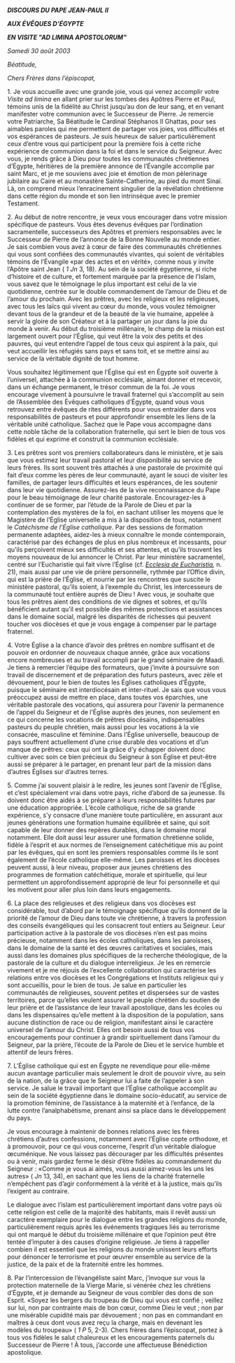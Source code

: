 ***DISCOURS DU PAPE JEAN-PAUL II***

***AUX ÉVÊQUES D'ÉGYPTE***

***EN VISITE "AD LIMINA APOSTOLORUM"***

*Samedi 30 août 2003*

*Béatitude,*

*Chers Frères dans l’épiscopat,*

1\. Je vous accueille avec une grande joie, vous qui venez accomplir votre *Visite ad limina* en allant prier sur les tombes des Apôtres Pierre et Paul, témoins unis de la fidélité au Christ jusqu’au don de leur sang, et en venant manifester votre communion avec le Successeur de Pierre. Je remercie votre Patriarche, Sa Béatitude le Cardinal Stéphanos II Ghattas, pour ses aimables paroles qui me permettent de partager vos joies, vos difficultés et vos espérances de pasteurs. Je suis heureux de saluer particulièrement ceux d’entre vous qui participent pour la première fois à cette riche expérience de communion dans la foi et dans le service du Seigneur. Avec vous, je rends grâce à Dieu pour toutes les communautés chrétiennes d’Égypte, héritières de la première annonce de l’Évangile accomplie par saint Marc, et je me souviens avec joie et émotion de mon pèlerinage jubilaire au Caire et au monastère Sainte-Catherine, au pied du mont Sinaï. Là, on comprend mieux l’enracinement singulier de la révélation chrétienne dans cette région du monde et son lien intrinsèque avec le premier Testament.

2\. Au début de notre rencontre, je veux vous encourager dans votre mission spécifique de pasteurs. Vous êtes devenus évêques par l’ordination sacramentelle, successeurs des Apôtres et premiers responsables avec le Successeur de Pierre de l’annonce de la Bonne Nouvelle au monde entier. Je sais combien vous avez à cœur de faire des communautés chrétiennes qui vous sont confiées des communautés vivantes, qui soient de véritables témoins de l’Évangile «par des actes et en vérité», comme nous y invite l’Apôtre saint Jean ( *1 Jn* 3, 18). Au sein de la société égyptienne, si riche d’histoire et de culture, et fortement marquée par la présence de l’Islam, vous savez que le témoignage le plus important est celui de la vie quotidienne, centrée sur le double commandement de l’amour de Dieu et de l’amour du prochain. Avec les prêtres, avec les religieux et les religieuses, avec tous les laïcs qui vivent au cœur du monde, vous voulez témoigner devant tous de la grandeur et de la beauté de la vie humaine, appelée à servir la gloire de son Créateur et à la partager un jour dans la joie du monde à venir. Au début du troisième millénaire, le champ de la mission est largement ouvert pour l’Église, qui veut être la voix des petits et des pauvres, qui veut entendre l’appel de tous ceux qui aspirent à la paix, qui veut accueillir les réfugiés sans pays et sans toit, et se mettre ainsi au service de la véritable dignité de tout homme.

Vous souhaitez légitimement que l’Église qui est en Égypte soit ouverte à l’universel, attachée à la communion ecclésiale, aimant donner et recevoir, dans un échange permanent, le trésor commun de la foi. Je vous encourage vivement à poursuivre le travail fraternel qui s’accomplit au sein de l’Assemblée des Évêques catholiques d’Égypte, quand vous vous retrouvez entre évêques de rites différents pour vous entraider dans vos responsabilités de pasteurs et pour approfondir ensemble les liens de la véritable unité catholique. Sachez que le Pape vous accompagne dans cette noble tâche de la collaboration fraternelle, qui sert le bien de tous vos fidèles et qui exprime et construit la communion ecclésiale.

3\. Les prêtres sont vos premiers collaborateurs dans le ministère, et je sais que vous estimez leur travail pastoral et leur disponibilité au service de leurs frères. Ils sont souvent très attachés à une pastorale de proximité qui fait d’eux comme les pères de leur communauté, ayant le souci de visiter les familles, de partager leurs difficultés et leurs espérances, de les soutenir dans leur vie quotidienne. Assurez-les de la vive reconnaissance du Pape pour le beau témoignage de leur charité pastorale. Encouragez-les à continuer de se former, par l’étude de la Parole de Dieu et par la contemplation des mystères de la foi, en sachant utiliser les moyens que le Magistère de l’Église universelle a mis à la disposition de tous, notamment le *Catéchisme de l’Église catholique*. Par des sessions de formation permanente adaptées, aidez-les à mieux connaître le monde contemporain, caractérisé par des échanges de plus en plus nombreux et incessants, pour qu’ils perçoivent mieux ses difficultés et ses attentes, et qu’ils trouvent les moyens nouveaux de lui annoncer le Christ. Par leur ministère sacramentel, centré sur l’Eucharistie qui fait vivre l’Église (cf. *[Ecclesia de Eucharistia](/content/john-paul-ii/fr/encyclicals/documents/hf_jp-ii_enc_17042003_ecclesia-de-eucharistia.html),* n. 21), mais aussi par une vie de prière personnelle, rythmée par l’Office divin, qui est la prière de l’Église, et nourrie par les rencontres que suscite le ministère pastoral, qu’ils soient, à l’exemple du Christ, les intercesseurs de la communauté tout entière auprès de Dieu ! Avec vous, je souhaite que tous les prêtres aient des conditions de vie dignes et sobres, et qu’ils bénéficient autant qu’il est possible des mêmes protections et assistances dans le domaine social, malgré les disparités de richesses qui peuvent toucher vos diocèses et que je vous engage à compenser par le partage fraternel.

4\. Votre Église a la chance d’avoir des prêtres en nombre suffisant et de pouvoir en ordonner de nouveaux chaque année, grâce aux vocations encore nombreuses et au travail accompli par le grand séminaire de Maadi. Je tiens à remercier l’équipe des formateurs, que j’invite à poursuivre son travail de discernement et de préparation des futurs pasteurs, avec zèle et dévouement, pour le bien de toutes les Églises catholiques d’Égypte, puisque le séminaire est interdiocésain et inter-rituel. Je sais que vous vous préoccupez aussi de mettre en place, dans toutes vos éparchies, une véritable pastorale des vocations, qui assurera pour l’avenir la permanence de l’appel du Seigneur et de l’Église auprès des jeunes, non seulement en ce qui concerne les vocations de prêtres diocésains, indispensables pasteurs du peuple chrétien, mais aussi pour les vocations à la vie consacrée, masculine et féminine. Dans l’Église universelle, beaucoup de pays souffrent actuellement d’une crise durable des vocations et d’un manque de prêtres: ceux qui ont la grâce d’y échapper doivent donc cultiver avec soin ce bien précieux du Seigneur à son Église et peut-être aussi se préparer à le partager, en prenant leur part de la mission dans d’autres Églises sur d’autres terres.

5\. Comme j’ai souvent plaisir à le redire, les jeunes sont l’avenir de l’Église, et c’est spécialement vrai dans votre pays, riche d’abord de sa jeunesse. Ils doivent donc être aidés à se préparer à leurs responsabilités futures par une éducation appropriée. L’école catholique, riche de sa grande expérience, s’y consacre d’une manière toute particulière, en assurant aux jeunes générations une formation humaine équilibrée et saine, qui soit capable de leur donner des repères durables, dans le domaine moral notamment. Elle doit aussi leur assurer une formation chrétienne solide, fidèle à l’esprit et aux normes de l’enseignement catéchétique mis au point par les évêques, qui en sont les premiers responsables comme ils le sont également de l’école catholique elle-même. Les paroisses et les diocèses peuvent aussi, à leur niveau, proposer aux jeunes chrétiens des programmes de formation catéchétique, morale et spirituelle, qui leur permettent un approfondissement approprié de leur foi personnelle et qui les motivent pour aller plus loin dans leurs engagements.

6\. La place des religieuses et des religieux dans vos diocèses est considérable, tout d’abord par le témoignage spécifique qu’ils donnent de la priorité de l’amour de Dieu dans toute vie chrétienne, à travers la profession des conseils évangéliques qui les consacrent tout entiers au Seigneur. Leur participation active à la pastorale de vos diocèses n’en est pas moins précieuse, notamment dans les écoles catholiques, dans les paroisses, dans le domaine de la santé et des œuvres caritatives et sociales, mais aussi dans les domaines plus spécifiques de la recherche théologique, de la pastorale de la culture et du dialogue interreligieux. Je les en remercie vivement et je me réjouis de l’excellente collaboration qui caractérise les relations entre vos diocèses et les Congrégations et Instituts religieux qui y sont accueillis, pour le bien de tous. Je salue en particulier les communautés de religieuses, souvent petites et dispersées sur de vastes territoires, parce qu’elles veulent assurer le peuple chrétien du soutien de leur prière et de l’assistance de leur travail apostolique, dans les écoles ou dans les dispensaires qu’elle mettent à la disposition de la population, sans aucune distinction de race ou de religion, manifestant ainsi le caractère universel de l’amour du Christ. Elles ont besoin aussi de tous vos encouragements pour continuer à grandir spirituellement dans l’amour du Seigneur, par la prière, l’écoute de la Parole de Dieu et le service humble et attentif de leurs frères.

7\. L’Église catholique qui est en Égypte ne revendique pour elle-même aucun avantage particulier mais seulement le droit de pouvoir vivre, au sein de la nation, de la grâce que le Seigneur lui a faite de l’appeler à son service. Je salue le travail important que l’Église catholique accomplit au sein de la société égyptienne dans le domaine socio-éducatif, au service de la promotion féminine, de l’assistance à la maternité et à l’enfance, de la lutte contre l’analphabétisme, prenant ainsi sa place dans le développement du pays.

Je vous encourage à maintenir de bonnes relations avec les frères chrétiens d’autres confessions, notamment avec l’Église copte orthodoxe, et à promouvoir, pour ce qui vous concerne, l’esprit d’un véritable dialogue œcuménique. Ne vous laissez pas décourager par les difficultés présentes ou à venir, mais gardez ferme le désir d’être fidèles au commandement du Seigneur : «Comme je vous ai aimés, vous aussi aimez-vous les uns les autres» ( *Jn* 13, 34), en sachant que les liens de la charité fraternelle n’empêchent pas d’agir conformément à la vérité et à la justice, mais qu’ils l’exigent au contraire.

Le dialogue avec l’islam est particulièrement important dans votre pays où cette religion est celle de la majorité des habitants, mais il revêt aussi un caractère exemplaire pour le dialogue entre les grandes religions du monde, particulièrement requis après les événements tragiques liés au terrorisme qui ont marqué le début du troisième millénaire et que l’opinion peut être tentée d’imputer à des causes d’origine religieuse. Je tiens à rappeller combien il est essentiel que les religions du monde unissent leurs efforts pour dénoncer le terrorisme et pour œuvrer ensemble au service de la justice, de la paix et de la fraternité entre les hommes.

8\. Par l’intercession de l’évangéliste saint Marc, j’invoque sur vous la protection maternelle de la Vierge Marie, si vénérée chez les chrétiens d’Égypte, et je demande au Seigneur de vous combler des dons de son Esprit. «Soyez les bergers du troupeau de Dieu qui vous est confié ; veillez sur lui, non par contrainte mais de bon cœur, comme Dieu le veut ; non par une misérable cupidité mais par dévouement ; non pas en commandant en maîtres à ceux dont vous avez reçu la charge, mais en devenant les modèles du troupeau» ( *1 P* 5, 2-3). Chers frères dans l’épiscopat, portez à tous vos fidèles le salut chaleureux et les encouragements paternels du Successeur de Pierre ! À tous, j’accorde une affectueuse Bénédiction apostolique.